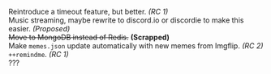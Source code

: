 Reintroduce a timeout feature, but better. *(RC 1)*   
Music streaming, maybe rewrite to discord.io or discordie to make this easier. *(Proposed)*    
~~Move to MongoDB instead of Redis.~~ **(Scrapped)**   
Make `memes.json` update automatically with new memes from Imgflip. *(RC 2)*    
`++remindme`. *(RC 1)*   
???  
